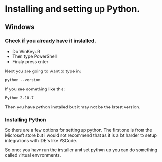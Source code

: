 # Installing and setting up Python.


## Windows

### Check if you already have it installed.

- Do WinKey+R 
- Then type PowerShell
- Finaly press enter

Next you are going to want to type in:

`python --version`

If you see something like this:

`Python 2.10.7`

Then you have python installed but it may not be the latest version.


### Installing Python

So there are a few options for setting up python.
The first one is from the Microsoft store but i would not recommend that as it is a lot harder to setup integrations with IDE's like VSCode.

So once you have run the installer and set python up you can do something called virtual environments.
    